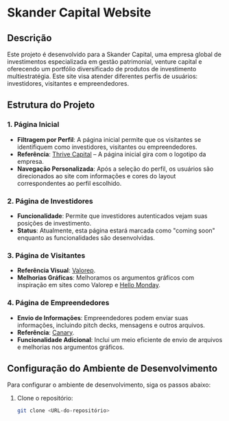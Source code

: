 # Skander Capital Website

## Descrição

Este projeto é desenvolvido para a Skander Capital, uma empresa global de investimentos especializada em gestão patrimonial, venture capital e oferecendo um portfólio diversificado de produtos de investimento multiestratégia. Este site visa atender diferentes perfis de usuários: investidores, visitantes e empreendedores.

## Estrutura do Projeto

### 1. Página Inicial

- **Filtragem por Perfil**: A página inicial permite que os visitantes se identifiquem como investidores, visitantes ou empreendedores.
- **Referência**: [Thrive Capital](https://thrivecap.com/) – A página inicial gira com o logotipo da empresa.
- **Navegação Personalizada**: Após a seleção do perfil, os usuários são direcionados ao site com informações e cores do layout correspondentes ao perfil escolhido.

### 2. Página de Investidores

- **Funcionalidade**: Permite que investidores autenticados vejam suas posições de investimento.
- **Status**: Atualmente, esta página estará marcada como "coming soon" enquanto as funcionalidades são desenvolvidas.

### 3. Página de Visitantes

- **Referência Visual**: [Valorep](https://www.valorep.com/).
- **Melhorias Gráficas**: Melhoramos os argumentos gráficos com inspiração em sites como Valorep e [Hello Monday](https://www.hellomonday.com/).

### 4. Página de Empreendedores

- **Envio de Informações**: Empreendedores podem enviar suas informações, incluindo pitch decks, mensagens e outros arquivos.
- **Referência**: [Canary](https://www.canary.com.br/).
- **Funcionalidade Adicional**: Inclui um meio eficiente de envio de arquivos e melhorias nos argumentos gráficos.

## Configuração do Ambiente de Desenvolvimento

Para configurar o ambiente de desenvolvimento, siga os passos abaixo:

1. Clone o repositório:
   ```bash
   git clone <URL-do-repositório>
